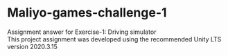# Maliyo-games-challenge-1
Assignment answer for Exercise-1: Driving simulator </br>
This project assignment was developed using the recommended Unity LTS version 2020.3.15
